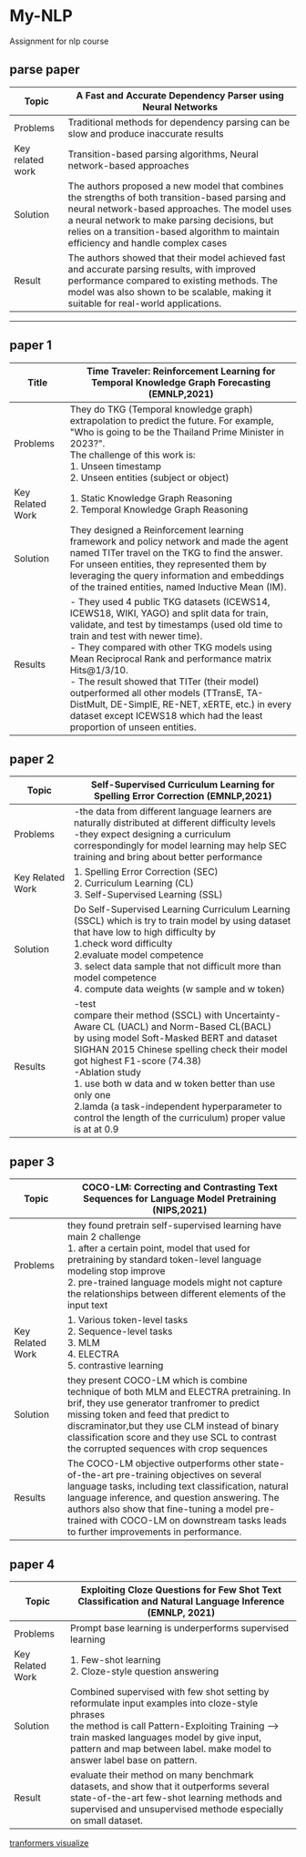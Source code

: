 # My-NLP
Assignment for nlp course

## parse paper

| Topic | A Fast and Accurate Dependency Parser using Neural Networks |
|----|----|
| Problems | Traditional methods for dependency parsing can be slow and produce inaccurate results |
| Key related work |Transition-based parsing algorithms, Neural network-based approaches |
| Solution | The authors proposed a new model that combines the strengths of both transition-based parsing and neural network-based approaches. The model uses a neural network to make parsing decisions, but relies on a transition-based algorithm to maintain efficiency and handle complex cases |
| Result | The authors showed that their model achieved fast and accurate parsing results, with improved performance compared to existing methods. The model was also shown to be scalable, making it suitable for real-world applications. |

---

## paper 1

| Title | Time Traveler: Reinforcement Learning for Temporal Knowledge Graph Forecasting (EMNLP,2021) |
|----------------|-----------|
| Problems | They do TKG (Temporal knowledge graph) extrapolation to predict the future. For example, "Who is going to be the Thailand Prime Minister in 2023?". <br> The challenge of this work is:<br> 1. Unseen timestamp <br> 2. Unseen entities (subject or object) |
| Key Related Work | 1. Static Knowledge Graph Reasoning <br>2. Temporal Knowledge Graph Reasoning |
| Solution | They designed a Reinforcement learning framework and policy network and made the agent named TITer travel on the TKG to find the answer.<br>For unseen entities, they represented them by leveraging the query information and embeddings of the trained entities, named Inductive Mean (IM). |
| Results  | - They used 4 public TKG datasets (ICEWS14, ICEWS18, WIKI, YAGO) and split data for train, validate, and test by timestamps (used old time to train and test with newer time). <br>- They compared with other TKG models using Mean Reciprocal Rank and performance matrix Hits@1/3/10.<br>- The result showed that TITer (their model) outperformed all other models (TTransE, TA-DistMult, DE-SimplE, RE-NET, xERTE, etc.) in every dataset except ICEWS18 which had the least proportion of unseen entities. |

## paper 2

|Topic| Self-Supervised Curriculum Learning for Spelling Error Correction (EMNLP,2021)|
|----|----|
| Problems | -the data from different language learners are naturally distributed at different difficulty levels  <br> -they expect designing a curriculum correspondingly for model learning may help SEC training and bring about better performance |
| Key Related Work| 1. Spelling Error Correction (SEC)<br>2. Curriculum Learning (CL)<br>3. Self-Supervised Learning (SSL)|
| Solution | Do Self-Supervised Learning Curriculum Learning (SSCL) which is try to train model by using dataset that have low to high difficulty by <br> 1.check word  difficulty<br>2.evaluate model competence<br>3. select data sample that not difficult more than model competence <br> 4. compute data weights (w sample and w token)  |
| Results| -test <br> compare their method (SSCL) with Uncertainty-Aware CL (UACL) and Norm-Based CL(BACL) <br> by using model Soft-Masked BERT and dataset SIGHAN 2015 Chinese spelling check their model got highest F1-score (74.38) <br> -Ablation study <br> 1. use both w data and w token better than use only one <br> 2.lamda (a task-independent hyperparameter to control the length of the curriculum) proper value is at at 0.9|

## paper 3

|Topic| COCO-LM: Correcting and Contrasting Text Sequences for Language Model Pretraining (NIPS,2021) |
|----|----|
| Problems| they found pretrain self-supervised learning have main 2 challenge <br> 1. after a certain point, model that used for pretraining by standard token-level language modeling stop improve <br> 2. pre-trained language models might not capture the relationships between different elements of the input text |
| Key Related Work |  1. Various token-level tasks <br> 2. Sequence-level tasks <br> 3. MLM <br> 4. ELECTRA <br> 5. contrastive learning  |
| Solution | they present COCO-LM which is combine technique of both MLM and ELECTRA pretraining. In brif, they use generator tranfromer to predict missing token and feed that predict to discraminator,but they use CLM instead of binary classification score and they use SCL to contrast the corrupted sequences with crop sequences |
| Results | The COCO-LM objective outperforms other state-of-the-art pre-training objectives on several language tasks, including text classification, natural language inference, and question answering. The authors also show that fine-tuning a model pre-trained with COCO-LM on downstream tasks leads to further improvements in performance.   |

## paper 4

|Topic| Exploiting Cloze Questions for Few Shot Text Classification and Natural Language Inference (EMNLP, 2021) |
|----|----|
| Problems | Prompt base learning is underperforms supervised learning |
| Key Related Work | 1. Few-shot learning <br> 2. Cloze-style question answering |
| Solution | Combined supervised with few shot setting by reformulate input examples into cloze-style phrases <br>the method is call Pattern-Exploiting Training --> train masked languages model by give input, pattern and map between label. make model to answer label base on pattern.|
| Result | evaluate their method on many benchmark datasets, and show that it outperforms several state-of-the-art few-shot learning methods and supervised and unsupervised methode especially on small dataset.


[tranformers visualize](https://pytorch.org/blog/inside-the-matrix/)
